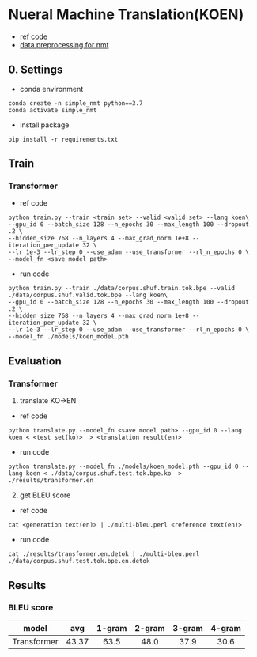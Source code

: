 # Nueral Machine Translation(KOEN)
- [ref code](https://github.com/kh-kim/simple-nmt)
- [data preprocessing for nmt](https://github.com/jiminAn/nmt_koen/tree/main/preprocessing_data)

## 0. Settings
- conda environment
```
conda create -n simple_nmt python==3.7
conda activate simple_nmt
```

- install package
```
pip install -r requirements.txt
```

## Train
### Transformer
- ref code
```
python train.py --train <train set> --valid <valid set> --lang koen\
--gpu_id 0 --batch_size 128 --n_epochs 30 --max_length 100 --dropout .2 \
--hidden_size 768 --n_layers 4 --max_grad_norm 1e+8 --iteration_per_update 32 \
--lr 1e-3 --lr_step 0 --use_adam --use_transformer --rl_n_epochs 0 \
--model_fn <save model path>
```
- run code

```
python train.py --train ./data/corpus.shuf.train.tok.bpe --valid ./data/corpus.shuf.valid.tok.bpe --lang koen\
--gpu_id 0 --batch_size 128 --n_epochs 30 --max_length 100 --dropout .2 \
--hidden_size 768 --n_layers 4 --max_grad_norm 1e+8 --iteration_per_update 32 \
--lr 1e-3 --lr_step 0 --use_adam --use_transformer --rl_n_epochs 0 \
--model_fn ./models/koen_model.pth
```
## Evaluation
### Transformer
1. translate KO->EN
- ref code
```
python translate.py --model_fn <save model path> --gpu_id 0 --lang koen < <test set(ko)>  > <translation result(en)>
```
- run code
```
python translate.py --model_fn ./models/koen_model.pth --gpu_id 0 --lang koen < ./data/corpus.shuf.test.tok.bpe.ko  > ./results/transformer.en
```

2. get BLEU score
- ref code
```
cat <generation text(en)> | ./multi-bleu.perl <reference text(en)>
```
- run code
```
cat ./results/transformer.en.detok | ./multi-bleu.perl ./data/corpus.shuf.test.tok.bpe.en.detok
```

## Results
### BLEU score
|model|avg|1-gram|2-gram|3-gram|4-gram|
|:---:|:---:|:---:|:---:|:---:|:---:|
|Transformer|43.37|63.5|48.0|37.9|30.6|


